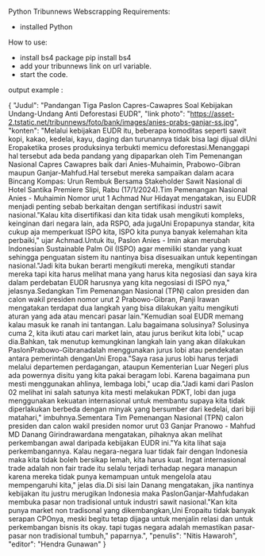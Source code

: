 Python Tribunnews Webscrapping
Requirements:
- installed Python
  
How to use:
- install bs4 package
  pip install bs4
- add your tribunnews link on url variable.
- start the code.

output example :

{
    "Judul": "Pandangan Tiga Paslon Capres-Cawapres Soal Kebijakan Undang-Undang Anti Deforestasi EUDR",
    "link photo": "https://asset-2.tstatic.net/tribunnews/foto/bank/images/anies-prabs-ganjar-ss.jpg",
    "konten": "Melalui kebijakan EUDR itu, beberapa komoditas seperti sawit kopi, kakao, kedelai, kayu, daging dan turunannya tidak bisa lagi dijual diUni Eropaketika proses produksinya terbukti memicu deforestasi.Menanggapi hal tersebut ada beda pandang yang dipaparkan oleh Tim Pemenangan Nasional Capres Cawapres baik dari Anies-Muhaimin, Prabowo-Gibran maupun Ganjar-Mahfud.Hal tersebut mereka sampaikan dalam acara Bincang Kompas: Urun Rembuk Bersama Stakeholder Sawit Nasional di Hotel Santika Premiere Slipi, Rabu (17/1/2024).Tim Pemenangan Nasional Anies - Muhaimin Nomor urut 1 Achmad Nur Hidayat mengatakan, isu EUDR menjadi penting sebab berkaitan dengan sertifikasi industri sawit nasional.\"Kalau kita disertifikasi dan kita tidak usah mengikuti kompleks, keinginan dari negara lain, ada RSPO, ada jugaUni Eropapunya standar, kita cukup aja memperkuat ISPO kita, ISPO kita punya banyak kelemahan kita perbaiki,\" ujar Achmad.Untuk itu, Paslon Anies - Imin akan merubah Indonesian Sustainable Palm Oil (ISPO) agar memiliki standar yang kuat sehingga penguatan sistem itu nantinya bisa disesuaikan untuk kepentingan nasional.\"Jadi kita bukan berarti mengikuti mereka, mengikuti standar mereka tapi kita harus melihat mana yang harus kita negosiasi dan saya kira dalam perdebatan EUDR harusnya yang kita negosiasi di ISPO nya,\" jelasnya.Sedangkan Tim Pemenangan Nasional (TPN) calon presiden dan calon wakil presiden nomor urut 2 Prabowo-Gibran, Panji Irawan mengatakan terdapat dua langkah yang bisa dilakukan yaitu mengikuti aturan yang ada atau mencari pasar lain.\"Kemudian soal EUDR memang kalau masuk ke ranah ini tantangan. Lalu bagaimana solusinya? Solusinya cuma 2, kita ikuti atau cari market lain, atau jurus berikut kita lobi,\" ucap dia.Bahkan, tak menutup kemungkinan langkah lain yang akan dilakukan PaslonPrabowo-Gibranadalah menggunakan jurus lobi atau pendekatan antara pemerintah denganUni Eropa.\"Saya rasa jurus lobi harus terjadi melalui departemen perdagangan, ataupun Kementerian Luar Negeri plus ada powernya disitu yang kita pakai beragam lobi. Karena bagaimana pun mesti menggunakan ahlinya, lembaga lobi,\" ucap dia.\"Jadi kami dari Paslon 02 melihat ini salah satunya kita mesti melakukan PDKT, lobi dan juga menggunakan kekuatan internasional untuk membantu supaya kita tidak diperlakukan berbeda dengan minyak yang bersumber dari kedelai, dari biji matahari,\" imbuhnya.Sementara Tim Pemenangan Nasional (TPN) calon presiden dan calon wakil presiden nomor urut 03 Ganjar Pranowo - Mahfud MD Danang Girindrawardana mengatakan, pihaknya akan melihat perkembangan awal daripada kebijakan EUDR ini.\"Ya kita lihat saja perkembangannya. Kalau negara-negara luar tidak fair dengan Indonesia maka kita tidak boleh bersikap lemah, kita harus kuat. Ingat internasional trade adalah non fair trade itu selalu terjadi terhadap negara manapun karena mereka tidak punya kemampuan untuk mengelola atau mempengaruhi kita,\" jelas dia.Di sisi lain Danang mengatakan, jika nantinya kebijakan itu justru merugikan Indonesia maka PaslonGanjar-Mahfudakan membuka pasar non tradisional untuk industri sawit nasional.\"Kan kita punya market non tradisonal yang dikembangkan,Uni Eropaitu tidak banyak serapan CPOnya, meski begitu tetap dijaga untuk menjalin relasi dan untuk perkembangan bisnis its okay. tapi tugas negara adalah memastikan pasar-pasar non tradisional tumbuh,\" paparnya.",
    "penulis": "Nitis Hawaroh",
    "editor": "Hendra Gunawan"
}
